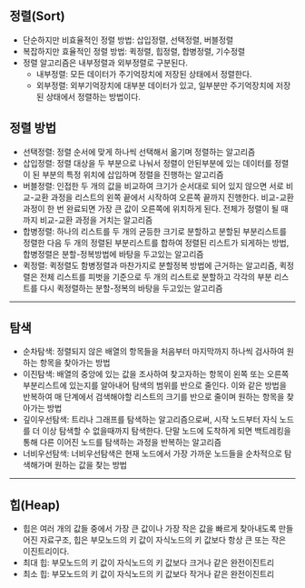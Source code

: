 ## 정렬(Sort)
 + 단순하지만 비효율적인 정렬 방법: 삽입정렬, 선택정렬, 버블정렬
 + 복잡하지만 효율적인 정렬 방법: 퀵정렬, 힙정렬, 합병정렬, 기수정렬
 + 정렬 알고리즘은 내부정렬과 외부정렬로 구분된다.
   + 내부정렬: 모든 데이터가 주기억장치에 저장된 상태에서 정렬한다.
   + 외부정렬: 외부기억장치에 대부분 데이터가 있고, 일부분만 주기억장치에 저장된 상태에서 정렬하는 방법이다.

## 정렬 방법
 + 선택정렬: 정렬 순서에 맞게 하나씩 선택해서 옮기며 정렬하는 알고리즘
 + 삽입정렬: 정렬 대상을 두 부분으로 나눠서 정렬이 안된부분에 있는 데이터를 정렬이 된 부분의 특정 위치에 삽입하며 정렬을 진행하는 알고리즘
 + 버블정렬: 인접한 두 개의 값을 비교하여 크기가 순서대로 되어 있지 않으면 서로 비교-교환 과정을 리스트의 왼쪽 끝에서 시작하여 오른쪽 끝까지 진행한다. 비교-교환 과정이 한 번 완료되면 가장 큰 값이 오른쪽에 위치하게 된다. 전체가 정렬이 될 때 까지 비교-교환 과정을 거치는 알고리즘
 + 합병정렬: 하나의 리스트를 두 개의 균등한 크기로 분할하고 분할된 부분리스트를 정렬한 다음 두 개의 정렬된 부분리스트를 합하여 정렬된 리스트가 되게하는 방법, 합병정렬은 분할-정복방법에 바탕을 두고있는 알고리즘
 + 퀵정렬: 퀵정렬도 함병정렬과 마찬가지로 분할정복 방법에 근거하는 알고리즘, 퀵정렬은 전체 리스트를 피벗을 기준으로 두 개의 리스트로 분할하고 각각의 부분 리스트를 다시 퀵정렬하는 분할-정복의 바탕을 두고있는 알고리즘

---

## 탐색
 + 순차탐색: 정렬되지 않은 배열의 항목들을 처음부터 마지막까지 하나씩 검사하여 원하는 항목을 찾아가는 방법
 + 이진탐색: 배열의 중앙에 있는 값을 조사하여 찾고자하는 항목이 왼쪽 또는 오른쪽 부분리스트에 있는지를 알아내어 탐색의 범위를 반으로 줄인다. 이와 같은 방법을 반복하여 매 단계에서 검색해야할 리스트의 크기를 반으로 줄이며 원하는 항목을 찾아가는 방법
 + 깊이우선탐색: 트리나 그래프를 탐색하는 알고리즘으로써, 시작 노드부터 자식 노드를 더 이상 탐색할 수 없을때까지 탐색한다. 단말 노드에 도착하게 되면 백트레킹을 통해 다른 이어진 노드를 탐색하는 과정을 반복하는 알고리즘
 + 너비우선탐색: 너비우선탐색은 현재 노드에서 가장 가까운 노드들을 순차적으로 탐색해가며 원하는 값을 찾는 방법

---

## 힙(Heap)
 + 힙은 여러 개의 값들 중에서 가장 큰 값이나 가장 작은 값을 빠르게 찾아내도록 만들어진 자료구조, 힙은 부모노드의 키 값이 자식노드의 키 값보다 항상 큰 또는 작은 이진트리이다.
 + 최대 힙: 부모노드의 키 값이 자식노드의 키 값보다 크거나 같은 완전이진트리
 + 최소 힙: 부모노드의 키 값이 자식노드의 키 값보다 작거나 같은 완전이진트리
